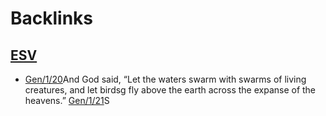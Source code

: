 
# Backlinks
## [ESV](<ESV.md>)
- [Gen/1/20](<../../Gen/1/20.md>)And God said, “Let the waters swarm with swarms of living creatures, and let birdsg fly above the earth across the expanse of the heavens.” [Gen/1/21](<../../Gen/1/21.md>)S

